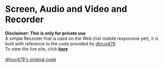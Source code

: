 # Screen, Audio and Video and Recorder
<b>Disclaimer: This is only for private use</b><br>
A simple Recorder that is used on the Web (not mobile responsive yet), it is built with reference to the code provided by <a href="https://github.com/dhruv479">dhruv479</a><br>
To view the live site, click <a href="https://brad88888.github.io/Recorder/"><b>here</b></a><br><br>
<a href="https://github.com/dhruv479/recorder">dhruv479's original code</a><br>
